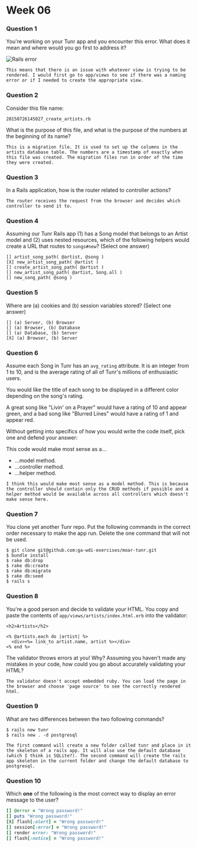 # Week 06

### Question 1

You're working on your Tunr app and you encounter this error. What does it mean and where would you go first to address it?  

![Rails error](http://i.imgur.com/9NR7XNT.png)  

```text
This means that there is an issue with whatever view is trying to be rendered. I would first go to app/views to see if there was a naming error or if I needed to create the appropriate view.
```

### Question 2

Consider this file name:

```
20150726145027_create_artists.rb
```

What is the purpose of this file, and what is the purpose of the numbers at the beginning of its name?

```text
This is a migration file. It is used to set up the columns in the artists database table. The numbers are a timestamp of exactly when this file was created. The migration files run in order of the time they were created.
```

### Question 3

In a Rails application, how is the router related to controller actions?  

```text
The router receives the request from the browser and decides which controller to send it to.
```

### Question 4

Assuming our Tunr Rails app (1) has a Song model that belongs to an Artist model and (2) uses nested resources, which of the following helpers would create a URL that routes to `songs#new`? (Select one answer)  

```
[] artist_song_path( @artist, @song )
[X] new_artist_song_path( @artist )
[] create_artist_song_path( @artist )
[] new_artist_song_path( @artist, Song.all )
[] new_song_path( @song )
```

### Question 5

Where are (a) cookies and (b) session variables stored? (Select one answer)  

```
[] (a) Server, (b) Browser  
[] (a) Browser, (b) Database  
[] (a) Database, (b) Server  
[X] (a) Browser, (b) Server  
```

### Question 6

Assume each Song in Tunr has an `avg_rating` attribute. It is an integer from 1 to 10, and is the average rating of all of Tunr's millions of enthusiastic users.

You would like the title of each song to be displayed in a different color depending on the song's rating.

A great song like "Livin' on a Prayer" would have a rating of 10 and appear green, and a bad song like "Blurred Lines" would have a rating of 1 and appear red.

Without getting into specifics of how you would write the code itself, pick one and defend your answer:

This code would make most sense as a...
- ...model method.
- ...controller method.
- ...helper method.

```text
I think this would make most sense as a model method. This is because the controller should contain only the CRUD methods if possible and a helper method would be available across all controllers which doesn't make sense here.
```

### Question 7

You clone yet another Tunr repo. Put the following commands in the correct order necessary to make the app run. Delete the one command that will not be used.

```
$ git clone git@github.com:ga-wdi-exercises/moar-tunr.git
$ bundle install
$ rake db:drop
$ rake db:create
$ rake db:migrate
$ rake db:seed
$ rails s
```

### Question 8

You're a good person and decide to validate your HTML. You copy and paste the contents of `app/views/artists/index.html.erb` into the validator:

```erb
<h2>Artists</h2>

<% @artists.each do |artist| %>
  <div><%= link_to artist.name, artist %></div>
<% end %>
```

The validator throws errors at you! Why? Assuming you haven't made any mistakes in your code, how could you go about accurately validating your HTML?

```
The validator doesn't accept embedded ruby. You can load the page in the browser and choose 'page source' to see the correctly rendered html.
```

### Question 9

What are two differences between the two following commands?

```
$ rails new tunr
$ rails new . -d postgresql
```

```
The first command will create a new folder called tunr and place in it the skeleton of a rails app. It will also use the default database (which I think is SQLite?). The second command will create the rails app skeleton in the current folder and change the default database to postgresql.
```

### Question 10

Which **one** of the following is the most correct way to display an error message to the user?

```rb
[] @error = "Wrong password!"
[] puts "Wrong password!"
[X] flash[:alert] = "Wrong password!"
[] session[:error] = "Wrong password!"
[] render error: "Wrong password!"
[] flash[:notice] = "Wrong password!"
```
